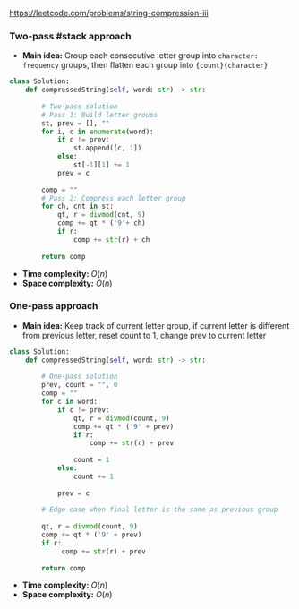 https://leetcode.com/problems/string-compression-iii

### Two-pass #stack approach

- **Main idea:** Group each consecutive letter group into `character: frequency` groups, then flatten each group into `{count}{character}` 

```python
class Solution:
    def compressedString(self, word: str) -> str:
        
        # Two-pass solution
        # Pass 1: Build letter groups
        st, prev = [], ""
        for i, c in enumerate(word):
            if c != prev:
                st.append([c, 1])
            else:
                st[-1][1] += 1
            prev = c
        
        comp = ""
        # Pass 2: Compress each letter group
        for ch, cnt in st:
            qt, r = divmod(cnt, 9)
            comp += qt * ('9'+ ch)
            if r:
                comp += str(r) + ch
            
        return comp
```

- **Time complexity:** $O(n)$
- **Space complexity:** $O(n)$

### One-pass approach

- **Main idea:** Keep track of current letter group, if current letter is different from previous letter, reset count to 1, change prev to current letter

```python
class Solution:
    def compressedString(self, word: str) -> str:
        
        # One-pass solution
        prev, count = "", 0
        comp = ""
        for c in word:
            if c != prev:
                qt, r = divmod(count, 9)
                comp += qt * ('9' + prev)
                if r:
                    comp += str(r) + prev
                
                count = 1
            else:
                count += 1
                
            prev = c
        
        # Edge case when final letter is the same as previous group
        
        qt, r = divmod(count, 9)
        comp += qt * ('9' + prev)
        if r:
             comp += str(r) + prev
                
        return comp
```

- **Time complexity:** $O(n)$
- **Space complexity:** $O(n)$